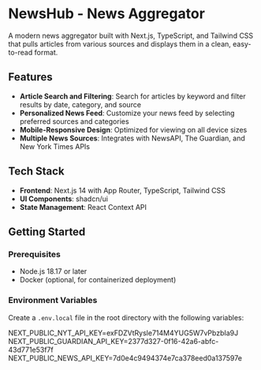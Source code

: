 # NewsHub - News Aggregator

A modern news aggregator built with Next.js, TypeScript, and Tailwind CSS that pulls articles from various sources and displays them in a clean, easy-to-read format.

## Features

- **Article Search and Filtering**: Search for articles by keyword and filter results by date, category, and source
- **Personalized News Feed**: Customize your news feed by selecting preferred sources and categories
- **Mobile-Responsive Design**: Optimized for viewing on all device sizes
- **Multiple News Sources**: Integrates with NewsAPI, The Guardian, and New York Times APIs

## Tech Stack

- **Frontend**: Next.js 14 with App Router, TypeScript, Tailwind CSS
- **UI Components**: shadcn/ui
- **State Management**: React Context API

## Getting Started

### Prerequisites

- Node.js 18.17 or later
- Docker (optional, for containerized deployment)

### Environment Variables

Create a `.env.local` file in the root directory with the following variables:

NEXT_PUBLIC_NYT_API_KEY=exFDZVtRysle714M4YUG5W7vPbzbIa9J
NEXT_PUBLIC_GUARDIAN_API_KEY=2377d327-0f16-42a6-abfc-43d771e53f7f
NEXT_PUBLIC_NEWS_API_KEY=7d0e4c9494374e7ca378eed0a137597e
